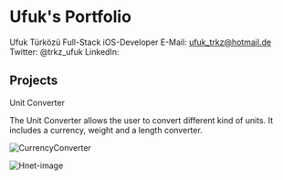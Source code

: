 # Ufuk's Portfolio

Ufuk Türközü
Full-Stack iOS-Developer
E-Mail: ufuk_trkz@hotmail.de
Twitter: @trkz_ufuk
LinkedIn: 

## Projects

Unit Converter

The Unit Converter allows the user to convert different kind of units. It includes a currency, weight and a length converter.

![CurrencyConverter](https://user-images.githubusercontent.com/57141872/72815324-c48b0f80-3c66-11ea-840f-67ba44a9466d.png)

![Hnet-image](https://user-images.githubusercontent.com/57141872/72815425-ebe1dc80-3c66-11ea-9cf5-df7c0082abe1.gif)
